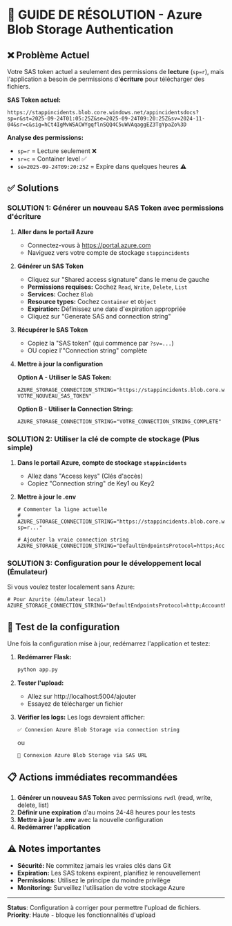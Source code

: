 # 🔧 GUIDE DE RÉSOLUTION - Azure Blob Storage Authentication

## ❌ Problème Actuel

Votre SAS token actuel a seulement des permissions de **lecture** (`sp=r`), mais l'application a besoin de permissions d'**écriture** pour télécharger des fichiers.

**SAS Token actuel:**
```
https://stappincidents.blob.core.windows.net/appincidentsdocs?sp=r&st=2025-09-24T01:05:25Z&se=2025-09-24T09:20:25Z&sv=2024-11-04&sr=c&sig=hCt4IgMvWSACWYgqflnSQQ4C5uWVAqaggEZ3TgYpaZo%3D
```

**Analyse des permissions:**
- `sp=r` = Lecture seulement ❌
- `sr=c` = Container level ✅
- `se=2025-09-24T09:20:25Z` = Expire dans quelques heures ⚠️

## ✅ Solutions

### SOLUTION 1: Générer un nouveau SAS Token avec permissions d'écriture

1. **Aller dans le portail Azure**
   - Connectez-vous à https://portal.azure.com
   - Naviguez vers votre compte de stockage `stappincidents`

2. **Générer un SAS Token**
   - Cliquez sur "Shared access signature" dans le menu de gauche
   - **Permissions requises:** Cochez `Read`, `Write`, `Delete`, `List`
   - **Services:** Cochez `Blob`
   - **Resource types:** Cochez `Container` et `Object`
   - **Expiration:** Définissez une date d'expiration appropriée
   - Cliquez sur "Generate SAS and connection string"

3. **Récupérer le SAS Token**
   - Copiez la "SAS token" (qui commence par `?sv=...`)
   - OU copiez l'"Connection string" complète

4. **Mettre à jour la configuration**
   
   **Option A - Utiliser le SAS Token:**
   ```env
   AZURE_STORAGE_CONNECTION_STRING="https://stappincidents.blob.core.windows.net?VOTRE_NOUVEAU_SAS_TOKEN"
   ```
   
   **Option B - Utiliser la Connection String:**
   ```env
   AZURE_STORAGE_CONNECTION_STRING="VOTRE_CONNECTION_STRING_COMPLETE"
   ```

### SOLUTION 2: Utiliser la clé de compte de stockage (Plus simple)

1. **Dans le portail Azure, compte de stockage `stappincidents`**
   - Allez dans "Access keys" (Clés d'accès)
   - Copiez "Connection string" de Key1 ou Key2

2. **Mettre à jour le .env**
   ```env
   # Commenter la ligne actuelle
   # AZURE_STORAGE_CONNECTION_STRING="https://stappincidents.blob.core.windows.net/appincidentsdocs?sp=r..."
   
   # Ajouter la vraie connection string
   AZURE_STORAGE_CONNECTION_STRING="DefaultEndpointsProtocol=https;AccountName=stappincidents;AccountKey=VOTRE_CLE;EndpointSuffix=core.windows.net"
   ```

### SOLUTION 3: Configuration pour le développement local (Émulateur)

Si vous voulez tester localement sans Azure:

```env
# Pour Azurite (émulateur local)
AZURE_STORAGE_CONNECTION_STRING="DefaultEndpointsProtocol=http;AccountName=devstoreaccount1;AccountKey=Eby8vdM02xNOcqFlqUwJPLlmEtlCDXJ1OUzFT50uSRZ6IFsuFq2UVErCz4I6tq/K1SZFPTOtr/KBHBeksoGMGw==;BlobEndpoint=http://127.0.0.1:10000/devstoreaccount1;"
```

## 🧪 Test de la configuration

Une fois la configuration mise à jour, redémarrez l'application et testez:

1. **Redémarrer Flask:**
   ```bash
   python app.py
   ```

2. **Tester l'upload:**
   - Allez sur http://localhost:5004/ajouter
   - Essayez de télécharger un fichier

3. **Vérifier les logs:**
   Les logs devraient afficher:
   ```
   ✅ Connexion Azure Blob Storage via connection string
   ```
   ou
   ```
   🔗 Connexion Azure Blob Storage via SAS URL
   ```

## 📋 Actions immédiates recommandées

1. **Générer un nouveau SAS Token** avec permissions `rwdl` (read, write, delete, list)
2. **Définir une expiration** d'au moins 24-48 heures pour les tests
3. **Mettre à jour le .env** avec la nouvelle configuration
4. **Redémarrer l'application**

## ⚠️ Notes importantes

- **Sécurité:** Ne commitez jamais les vraies clés dans Git
- **Expiration:** Les SAS tokens expirent, planifiez le renouvellement
- **Permissions:** Utilisez le principe du moindre privilège
- **Monitoring:** Surveillez l'utilisation de votre stockage Azure

---

**Status**: Configuration à corriger pour permettre l'upload de fichiers.
**Priority**: Haute - bloque les fonctionnalités d'upload